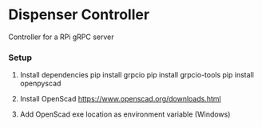 # Dispenser Controller
Controller for a RPi gRPC server

### Setup

1. Install dependencies
pip install grpcio
pip install grpcio-tools
pip install openpyscad

2. Install OpenScad
https://www.openscad.org/downloads.html

3. Add OpenScad exe location as environment variable (Windows)